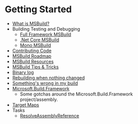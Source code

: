 # Getting Started

 * [What is MSBuild?](https://docs.microsoft.com/en-us/visualstudio/msbuild/msbuild)
 * Building Testing and Debugging
   * [Full Framework MSBuild](Building-Testing-and-Debugging-on-Full-Framework-MSBuild.md)
   * [.Net Core MSBuild](Building-Testing-and-Debugging-on-.Net-Core-MSBuild.md)
   * [Mono MSBuild](Building-Testing-and-Debugging-on-Mono-MSBuild.md)
 * [Contributing Code](Contributing-Code.md)
 * [MSBuild Roadmap](Roadmap.md)
 * [MSBuild Resources](MSBuild-Resources.md)
 * [MSBuild Tips & Tricks](MSBuild-Tips-&-Tricks.md)
 * [Binary log](Binary-Log.md)
 * [Rebuilding when nothing changed](Rebuilding-when-nothing-changed.md)
 * [Something's wrong in my build](Something's-wrong-in-my-build.md)
 * [Microsoft.Build.Framework](Microsoft.Build.Framework.md)
   *  Some gotchas around the Microsoft.Build.Framework project/assembly.
 * [Target Maps](Target-Maps.md)
 * Tasks
   * [ResolveAssemblyReference](ResolveAssemblyReference.md)
